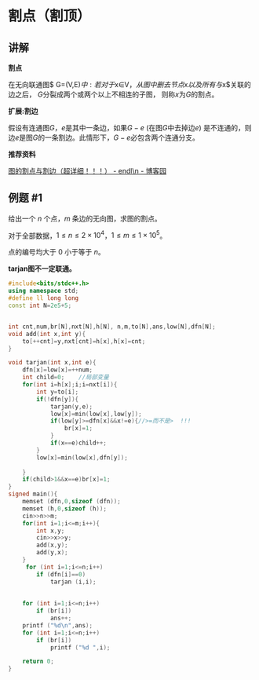# 割点（割顶）

## 讲解

**割点**

在无向联通图$ G=(V,E)$中: 若对于$x∈V$， 从图中删去节点$x$以及所有与$x$关联的边之后， $G$分裂成两个或两个以上不相连的子图， 则称$x$为$G$的割点。

**扩展:割边**

假设有连通图$G$，$e$是其中一条边，如果$G-e$ (在图$G$中去掉边$e$) 是不连通的，则边$e$是图$G$的一条割边。此情形下，$G-e$必包含两个连通分支。

**推荐资料**

[图的割点与割边（超详细！！！） - endl\n - 博客园](https://www.cnblogs.com/ljy-endl/p/11595161.html)

## 例题 #1

给出一个 $n$ 个点，$m$ 条边的无向图，求图的割点。

对于全部数据，$1\leq n \le 2\times 10^4$，$1\leq m \le 1 \times 10^5$。

点的编号均大于 $0$ 小于等于 $n$。

**tarjan图不一定联通。**



```C++
#include<bits/stdc++.h> 
using namespace std;
#define ll long long
const int N=2e5+5;


int cnt,num,br[N],nxt[N],h[N], n,m,to[N],ans,low[N],dfn[N];
void add(int x,int y){
	to[++cnt]=y,nxt[cnt]=h[x],h[x]=cnt;
}

void tarjan(int x,int e){
	dfn[x]=low[x]=++num;
	int child=0;	//局部变量 
	for(int i=h[x];i;i=nxt[i]){
		int y=to[i];
		if(!dfn[y]){
			tarjan(y,e);
			low[x]=min(low[x],low[y]);
			if(low[y]>=dfn[x]&&x!=e){//>=而不是>  !!! 
				br[x]=1;
			}
			if(x==e)child++;
		}
		low[x]=min(low[x],dfn[y]);
		
	}
	if(child>1&&x==e)br[x]=1;
} 
signed main(){
	memset (dfn,0,sizeof (dfn));
    memset (h,0,sizeof (h));
	cin>>n>>m;
	for(int i=1;i<=m;i++){
		int x,y;
		cin>>x>>y;
		add(x,y);
		add(y,x);
	}
	 for (int i=1;i<=n;i++)
        if (dfn[i]==0)
            tarjan (i,i);
            
            
    for (int i=1;i<=n;i++)
        if (br[i])
            ans++;
    printf ("%d\n",ans);
    for (int i=1;i<=n;i++)
        if (br[i])
            printf ("%d ",i);

	return 0;
}
```

